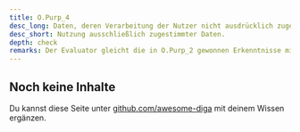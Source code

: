 ```yaml
---
title: O.Purp_4
desc_long: Daten, deren Verarbeitung der Nutzer nicht ausdrücklich zugestimmt hat, DÜRFEN NICHT von der Web-Anwendung oder dem Hintergrundsystem erfasst, erhalten oder genutzt werden.
desc_short: Nutzung ausschließlich zugestimmter Daten. 
depth: check
remarks: Der Evaluator gleicht die in O.Purp_2 gewonnen Erkenntnisse mit den erteilten Zustimmungen ab.
---
```


## Noch keine Inhalte

Du kannst diese Seite unter [github.com/awesome-diga](https://github.com/awesome-diga/tr-faq) mit deinem Wissen ergänzen.
